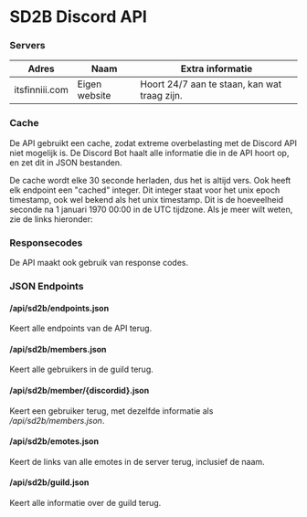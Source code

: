 # SD2B Discord API

### Servers

| Adres          | Naam          | Extra informatie                             |
| -------------- | ------------- | -------------------------------------------- |
| itsfinniii.com | Eigen website | Hoort 24/7 aan te staan, kan wat traag zijn. |



### Cache

De API gebruikt een cache, zodat extreme overbelasting met de Discord API niet mogelijk is. De Discord Bot haalt alle informatie die in de API hoort op, en zet dit in JSON bestanden.

De cache wordt elke 30 seconde herladen, dus het is altijd vers. Ook heeft elk endpoint een "cached" integer. Dit integer staat voor het unix epoch timestamp, ook wel bekend als het unix timestamp. Dit is de hoeveelheid seconde na 1 januari 1970 00:00 in de UTC tijdzone. Als je meer wilt weten, zie de links hieronder:

[WikiPedia]: https://en.wikipedia.org/wiki/Unix_time





### Responsecodes

De API maakt ook gebruik van response codes.



### JSON Endpoints

#### /api/sd2b/endpoints.json

Keert alle endpoints van de API terug.



#### /api/sd2b/members.json

Keert alle gebruikers in de guild terug.



#### /api/sd2b/member/{discordid}.json

Keert een gebruiker terug, met dezelfde informatie als */api/sd2b/members.json*.



#### /api/sd2b/emotes.json

Keert de links van alle emotes in de server terug, inclusief de naam.



#### /api/sd2b/guild.json

Keert alle informatie over de guild terug.